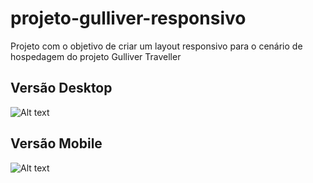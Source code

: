 # projeto-gulliver-responsivo

Projeto com o objetivo de criar um layout responsivo para o cenário de hospedagem do projeto Gulliver Traveller

## Versão Desktop

![Alt text](https://github.com/laerciodev/projeto-gulliver-responsivo/blob/main/assets/img/desktop-version.png "Optional title")


## Versão Mobile

![Alt text](https://github.com/laerciodev/projeto-gulliver-responsivo/blob/main/assets/img/mobile-version.png "Optional title")
